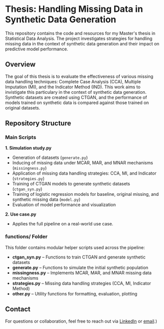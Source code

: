 # Thesis: Handling Missing Data in Synthetic Data Generation

This repository contains the code and resources for my Master's thesis in Statistical Data Analysis. The project investigates strategies for handling missing data in the context of synthetic data generation and their impact on predictive model performance.

## Overview

The goal of this thesis is to evaluate the effectiveness of various missing data handling techniques: Complete Case Analysis (CCA), Multiple Imputation (MI), and the Indicator Method (IND). This work aims to invistigate this particulary in the context of synthetic data generation. Synthetic datasets are created using CTGAN, and the performance of models trained on synthetic data is compared against those trained on original datasets.

## Repository Structure

### Main Scripts

**1. Simulation study.py** 

   - Generation of datasets (`generate.py`)   
   - Inducing of missing data under MCAR, MAR, and MNAR mechanisms (`missingness.py`)  
   - Application of missing data handling strategies: CCA, MI, and Indicator (`strategies.py`)
   - Training of CTGAN models to generate synthetic datasets (`ctgan_syn.py`) 
   - Training of logistic regression models for baseline, original missing, and synthetic missing data (`model.py`)
   - Evaluation of model performance and visualization 

**2. Use case.py**  
   - Applies the full pipeline on a real-world use case.

### functions/ Folder

This folder contains modular helper scripts used across the pipeline:

- **ctgan_syn.py** – Functions to train CTGAN and generate synthetic datasets  
- **generate.py** – Functions to simulate the initial synthetic population  
- **missingness.py** – Implements MCAR, MAR, and MNAR missing data mechanisms  
- **strategies.py** – Missing data handling strategies (CCA, MI, Indicator Method)  
- **other.py** – Utility functions for formatting, evaluation, plotting

## Contact

For questions or collaboration, feel free to reach out via [LinkedIn](https://www.linkedin.com/in/marcin-j%C4%99drych-290435165/) or [email](marcin.jedrych@ugent.be).)
